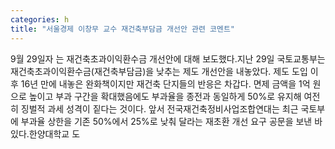 ```yaml
---
categories: h
title: "서울경제 이창무 교수 재건축부담금 개선안 관련 코멘트"
---
```

9월 29일자 는 재건축초과이익환수금 개선안에 대해 보도했다.지난 29일 국토교통부는 재건축초과이익환수금(재건축부담금)을 낮추는 제도 개선안을 내놓았다. 제도 도입 이후 16년 만에 내놓은 완화책이지만 재건축 단지들의 반응은 차갑다. 면제 금액을 1억 원으로 높이고 부과 구간을 확대했음에도 부과율을 종전과 동일하게 50%로 유지해 여전히 징벌적 과세 성격이 짙다는 것이다. 앞서 전국재건축정비사업조합연대는 최근 국토부에 부과율 상한을 기존 50%에서 25%로 낮춰 달라는 재초환 개선 요구 공문을 보낸 바 있다.한양대학교 도